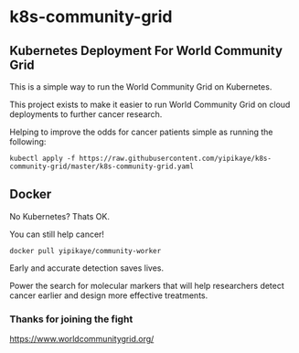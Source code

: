 # k8s-community-grid

## Kubernetes Deployment For World Community Grid

This is a simple way to run the World Community Grid on Kubernetes.

This project exists to make it easier to run World Community Grid on cloud deployments to further cancer research.

Helping to improve the odds for cancer patients simple as running the following:
```
kubectl apply -f https://raw.githubusercontent.com/yipikaye/k8s-community-grid/master/k8s-community-grid.yaml
```

## Docker
No Kubernetes? Thats OK.

You can still help cancer!
```
docker pull yipikaye/community-worker
```

Early and accurate detection saves lives.

Power the search for molecular markers that will help researchers detect cancer earlier and design more effective treatments.

### Thanks for joining the fight
https://www.worldcommunitygrid.org/
